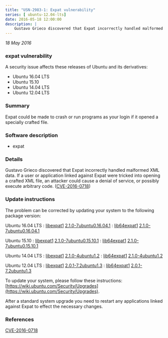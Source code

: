 ```yaml
---
title: "USN-2983-1: Expat vulnerability"
series: [ ubuntu-12.04-lts]
date: 2016-05-18 12:00:00
description: |
    Gustavo Grieco discovered that Expat incorrectly handled malformed XML data. If a user or application linked against Expat were tricked into opening a crafted XML file, an attacker could cause a denial of service, or possibly execute arbitrary code. ([CVE-2016-0718](http://people.ubuntu.com/~ubuntu-security/cve/CVE-2016-0718)) 
--- 
```

 
 

*18 May 2016*

### expat vulnerability

A security issue affects these releases of Ubuntu and its derivatives:

* Ubuntu 16.04 LTS
* Ubuntu 15.10
* Ubuntu 14.04 LTS
* Ubuntu 12.04 LTS

### Summary

Expat could be made to crash or run programs as your login if it opened a specially crafted file.

### Software description

* expat 

### Details

Gustavo Grieco discovered that Expat incorrectly handled malformed XML data. If a user or application linked against Expat were tricked into opening a crafted XML file, an attacker could cause a denial of service, or possibly execute arbitrary code. ([CVE-2016-0718](http://people.ubuntu.com/~ubuntu-security/cve/CVE-2016-0718)) 

### Update instructions

The problem can be corrected by updating your system to the following package version:

Ubuntu 16.04 LTS
 : [libexpat1](https://launchpad.net/ubuntu/+source/expat) <span> [2.1.0-7ubuntu0.16.04.1](https://launchpad.net/ubuntu/+source/expat/2.1.0-7ubuntu0.16.04.1) </span> 
 : [lib64expat1](https://launchpad.net/ubuntu/+source/expat) <span> [2.1.0-7ubuntu0.16.04.1](https://launchpad.net/ubuntu/+source/expat/2.1.0-7ubuntu0.16.04.1) </span> 

Ubuntu 15.10
 : [libexpat1](https://launchpad.net/ubuntu/+source/expat) <span> [2.1.0-7ubuntu0.15.10.1](https://launchpad.net/ubuntu/+source/expat/2.1.0-7ubuntu0.15.10.1) </span> 
 : [lib64expat1](https://launchpad.net/ubuntu/+source/expat) <span> [2.1.0-7ubuntu0.15.10.1](https://launchpad.net/ubuntu/+source/expat/2.1.0-7ubuntu0.15.10.1) </span> 

Ubuntu 14.04 LTS
 : [libexpat1](https://launchpad.net/ubuntu/+source/expat) <span> [2.1.0-4ubuntu1.2](https://launchpad.net/ubuntu/+source/expat/2.1.0-4ubuntu1.2) </span> 
 : [lib64expat1](https://launchpad.net/ubuntu/+source/expat) <span> [2.1.0-4ubuntu1.2](https://launchpad.net/ubuntu/+source/expat/2.1.0-4ubuntu1.2) </span> 

Ubuntu 12.04 LTS
 : [libexpat1](https://launchpad.net/ubuntu/+source/expat) <span> [2.0.1-7.2ubuntu1.3](https://launchpad.net/ubuntu/+source/expat/2.0.1-7.2ubuntu1.3) </span> 
 : [lib64expat1](https://launchpad.net/ubuntu/+source/expat) <span> [2.0.1-7.2ubuntu1.3](https://launchpad.net/ubuntu/+source/expat/2.0.1-7.2ubuntu1.3) </span> 

To update your system, please follow these instructions: [https://wiki.ubuntu.com/Security/Upgrades](https://wiki.ubuntu.com/Security/Upgrades).

After a standard system upgrade you need to restart any applications linked against Expat to effect the necessary changes. 

### References

 
 [CVE-2016-0718](http://people.ubuntu.com/~ubuntu-security/cve/CVE-2016-0718)
 

